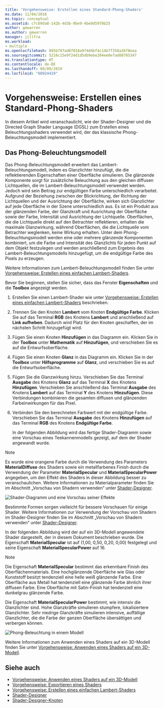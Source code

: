 ```yaml
---
title: 'Vorgehensweise: Erstellen eines Standard-Phong-Shaders'
ms.date: 11/04/2016
ms.topic: conceptual
ms.assetid: c7c69da8-142b-4d3b-9be9-4be0d5970b25
author: gewarren
ms.author: gewarren
manager: jillfra
ms.workload:
- multiple
ms.openlocfilehash: 895b797ad07018a9f4d4bf4c14b7f358a26f8eaa
ms.sourcegitcommit: 5216c15e9f24d1d5db9ebe204ee0e7ad08705347
ms.translationtype: HT
ms.contentlocale: de-DE
ms.lasthandoff: 08/09/2019
ms.locfileid: "68924419"
---
```

# <a name="how-to-create-a-basic-phong-shader"></a>Vorgehensweise: Erstellen eines Standard-Phong-Shaders

In diesem Artikel wird veranschaulicht, wie der Shader-Designer und die Directed Graph Shader Language (DGSL) zum Erstellen eines Beleuchtungsshaders verwendet wird, der das klassische Phong-Beleuchtungsmodell implementiert.

## <a name="the-phong-lighting-model"></a>Das Phong-Beleuchtungsmodell

Das Phong-Beleuchtungsmodell erweitert das Lambert-Beleuchtungsmodell, indem es Glanzlichter hinzufügt, die die reflektierenden Eigenschaften einer Oberfläche simulieren. Die glänzende Komponente sorgt für zusätzliche Beleuchtung aus den gleichen diffusen Lichtquellen, die im Lambert-Beleuchtungsmodell verwendet werden. Jedoch wird sein Beitrag zur endgültigen Farbe unterschiedlich verarbeitet. Aufgrund der Beziehung zwischen der Blickrichtung, der Richtung der Lichtquellen und der Ausrichtung der Oberfläche, wirken sich Glanzlichter auf jede Oberfläche in der Szene unterschiedlich aus. Es ist ein Produkt aus der glänzenden Farbe, der Glanzkraft und Ausrichtung der Oberfläche sowie der Farbe, Intensität und Ausrichtung der Lichtquelle. Oberflächen, die die Lichtquelle direkt auf den Betrachter reflektieren, erhalten die maximale Glanzwirkung, während Oberflächen, die die Lichtquelle vom Betrachter weglenken, keine Wirkung erhalten. Unter dem Phong-Beleuchtungsmodell werden eine oder mehrere glänzende Komponenten kombiniert, um die Farbe und Intensität des Glanzlichts für jeden Punkt auf dem Objekt festzulegen und werden anschließend zum Ergebnis des Lambert-Beleuchtungsmodells hinzugefügt, um die endgültige Farbe des Pixels zu erzeugen.

Weitere Informationen zum Lambert-Beleuchtungsmodell finden Sie unter [Vorgehensweise: Erstellen eines einfachen Lambert-Shaders](../designers/how-to-create-a-basic-lambert-shader.md).

Bevor Sie beginnen, stellen Sie sicher, dass das Fenster **Eigenschaften** und die **Toolbox** angezeigt werden.

1. Erstellen Sie einen Lambert-Shader wie unter [Vorgehensweise: Erstellen eines einfachen Lambert-Shaders](../designers/how-to-create-a-basic-lambert-shader.md) beschrieben.

2. Trennen Sie den Knoten **Lambert** vom Knoten **Endgültige Farbe**. Klicken Sie auf das Terminal **RGB** des Knotens **Lambert** und anschließend auf **Link aufheben**. Dadurch wird Platz für den Knoten geschaffen, der im nächsten Schritt hinzugefügt wird.

3. Fügen Sie einen Knoten **Hinzufügen** in das Diagramm ein. Klicken Sie in der **Toolbox** unter **Mathematik** auf **Hinzufügen**, und verschieben Sie es auf die Entwurfsoberfläche.

4. Fügen Sie einen Knoten **Glanz** in das Diagramm ein. Klicken Sie in der **Toolbox** unter **Hilfsprogramme** auf **Glanz**, und verschieben Sie es auf die Entwurfsoberfläche.

5. Fügen Sie die Glanzwirkung hinzu. Verschieben Sie das Terminal **Ausgabe** des Knotens **Glanz** auf das Terminal **X** des Knotens **Hinzufügen**. Verschieben Sie anschließend das Terminal **Ausgabe** des Knotens **Lambert** auf das Terminal **Y** des Knotens **Hinzufügen**. Diese Verbindungen kombinieren die gesamten diffusen und glänzenden Farbeinwirkungen für das Pixel.

6. Verbinden Sie den berechneten Farbwert mit der endgültige Farbe. Verschieben Sie das Terminal **Ausgabe** des Knotens **Hinzufügen** auf das Terminal **RGB** des Knotens **Endgültige Farbe**.

   In der folgenden Abbildung wird das fertige Shader-Diagramm sowie eine Vorschau eines Teekannenmodells gezeigt, auf dem der Shader angewandt wurde.

> [!NOTE]
> Es wurde eine orangene Farbe durch die Verwendung des Parameters **MaterialDiffuse** des Shaders sowie ein metallfarbenes Finish durch die Verwendung der Parameter **MaterialSpecular** und **MaterialSpecularPower** angegeben, um den Effekt des Shaders in dieser Abbildung besser zu veranschaulichen. Weitere Informationen zu Materialparameter finden Sie im Abschnitt „Vorschau von Shadern verwenden“ unter [Shader-Designer](../designers/shader-designer.md).

![Shader-Diagramm und eine Vorschau seiner Effekte](../designers/media/digit-lighting-graph.png)

Bestimmte Formen sorgen vielleicht für bessere Vorschauen für einige Shader. Weitere Informationen zur Verwendung der Vorschau von Shadern im Shader-Designer finden Sie im Abschnitt „Vorschau von Shadern verwenden“ unter [Shader-Designer](../designers/shader-designer.md).

In der folgenden Abbildung wird der auf ein 3D-Modell angewendete Shader dargestellt, der in diesem Dokument beschrieben wurde. Die Eigenschaft **MaterialSpecular** ist auf (1,00, 0,50, 0,20, 0,00) festgelegt und seine Eigenschaft **MaterialSpecularPower** auf 16.

> [!NOTE]
> Die Eigenschaft **MaterialSpecular** bestimmt das erkennbare Finish des Oberflächenmaterials. Eine hochglänzende Oberfläche wie Glas oder Kunststoff besitzt tendenziell eine helle weiß glänzende Farbe. Eine Oberfläche aus Metall hat tendenziell eine glänzende Farbe ähnlich ihrer diffusen Farbe. Eine Oberfläche mit Satin-Finish hat tendenziell eine dunkelgrau glänzende Farbe.
>
> Die Eigenschaft **MaterialSpecularPower** bestimmt, wie intensiv die Glanzlichter sind. Hohe Glanzkräfte simulieren stumpfere, lokalisiertere Glanzlichter. Sehr niedrige Glanzkräfte simulieren intensive, auffällige Glanzlichter, die die Farbe der ganzen Oberfläche übersättigen und verbergen können.

![Phong-Beleuchtung in einem Modell](../designers/media/digit-lighting-model.png)

Weitere Informationen zum Anwenden eines Shaders auf ein 3D-Modell finden Sie unter [Vorgehensweise: Anwenden eines Shaders auf ein 3D-Modell](../designers/how-to-apply-a-shader-to-a-3-d-model.md).

## <a name="see-also"></a>Siehe auch

- [Vorgehensweise: Anwenden eines Shaders auf ein 3D-Modell](../designers/how-to-apply-a-shader-to-a-3-d-model.md)
- [Vorgehensweise: Exportieren eines Shaders](../designers/how-to-export-a-shader.md)
- [Vorgehensweise: Erstellen eines einfachen Lambert-Shaders](../designers/how-to-create-a-basic-lambert-shader.md)
- [Shader-Designer](../designers/shader-designer.md)
- [Shader-Designer-Knoten](../designers/shader-designer-nodes.md)